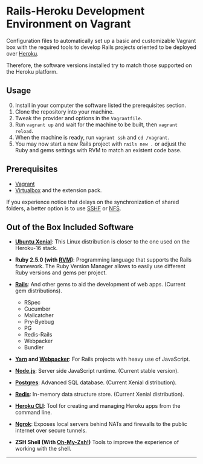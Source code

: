 
# Rails-Heroku Development Environment on Vagrant

Configuration files to automatically set up a basic and customizable Vagrant box
with the required tools to develop Rails projects oriented to be deployed over
[Heroku][10].

Therefore, the software versions installed try to match those supported on the
Heroku platform.


## Usage

0. Install in your computer the software listed the prerequisites section.
1. Clone the repository into your machine.
2. Tweak the provider and options in the `Vagrantfile`.
3. Run `vagrant up` and wait for the machine to be built, then `vagrant reload`.
4. When the machine is ready, run `vagrant ssh` and `cd /vagrant`.
5. You may now start a new Rails project with `rails new .` or adjust the Ruby
   and gems settings with RVM to match an existent code base.


## Prerequisites

* [Vagrant][0]
* [Virtualbox][1] and the extension pack.

If you experience notice that delays on the synchronization of shared folders,
a better option is to use [SSHF][2] or [NFS][3].


## Out of the Box Included Software

* **[Ubuntu Xenial][4]**: This Linux distribution is closer to the one used on
  the Heroku-16 stack.

* **Ruby 2.5.0 (with [RVM][5])**: Programming language that supports the Rails
  framework. The Ruby Version Manager allows to easily use different Ruby
  versions and gems per project.

* **[Rails][11]**: And other gems to aid the development of web apps. (Current
  gem distributions).
  - RSpec
  - Cucumber
  - Mailcatcher
  - Pry-Byebug
  - PG
  - Redis-Rails
  - Webpacker
  - Bundler

* **[Yarn][12] and [Webpacker][13]**: For Rails projects with heavy use of
  JavaScript.

* **[Node.js][6]**: Server side JavaScript runtime. (Current stable version).

* **[Postgres][7]**: Advanced SQL database. (Current Xenial distribution).

* **[Redis][8]**: In-memory data structure store. (Current Xenial distribution).

* **[Heroku CLI][9]**: Tool for creating and managing Heroku apps from the
  command line.

* **[Ngrok][15]**: Exposes local servers behind NATs and firewalls to the public
  internet over secure tunnels.

* **ZSH Shell (With [Oh-My-Zsh!][14])** Tools to improve the experience of
  working with the shell.

---
[0]: https://serverless.com/
[1]: https://www.virtualbox.org/wiki/Downloads
[2]: https://fedoramagazine.org/vagrant-sharing-folders-vagrant-sshfs/
[3]: https://www.vagrantup.com/docs/synced-folders/nfs.html
[4]: https://app.vagrantup.com/ubuntu/boxes/xenial64
[5]: https://rvm.io/
[6]: https://nodejs.org/en/
[7]: https://www.postgresql.org/
[8]: https://redis.io/
[9]: https://devcenter.heroku.com/articles/heroku-cli
[10]: https://www.heroku.com/
[11]: http://weblog.rubyonrails.org/2017/4/27/Rails-5-1-final/
[12]: https://yarnpkg.com/
[13]: https://github.com/rails/webpacker
[14]: http://ohmyz.sh/
[15]: https://ngrok.com/
